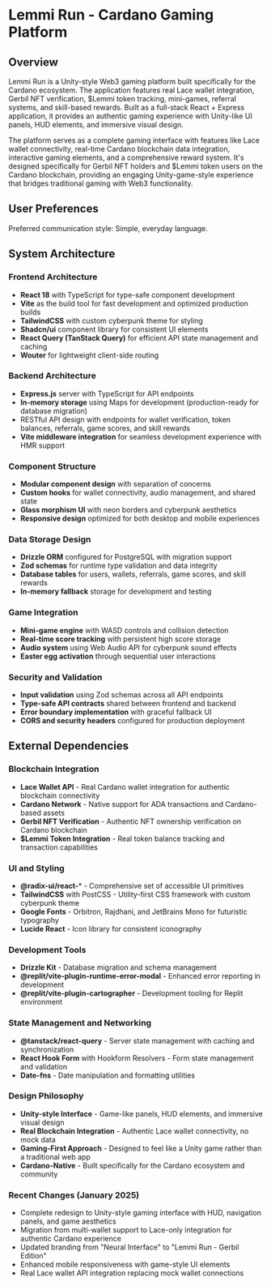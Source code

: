 # Lemmi Run - Cardano Gaming Platform

## Overview

Lemmi Run is a Unity-style Web3 gaming platform built specifically for the Cardano ecosystem. The application features real Lace wallet integration, Gerbil NFT verification, $Lemmi token tracking, mini-games, referral systems, and skill-based rewards. Built as a full-stack React + Express application, it provides an authentic gaming experience with Unity-like UI panels, HUD elements, and immersive visual design.

The platform serves as a complete gaming interface with features like Lace wallet connectivity, real-time Cardano blockchain data integration, interactive gaming elements, and a comprehensive reward system. It's designed specifically for Gerbil NFT holders and $Lemmi token users on the Cardano blockchain, providing an engaging Unity-game-style experience that bridges traditional gaming with Web3 functionality.

## User Preferences

Preferred communication style: Simple, everyday language.

## System Architecture

### Frontend Architecture
- **React 18** with TypeScript for type-safe component development
- **Vite** as the build tool for fast development and optimized production builds
- **TailwindCSS** with custom cyberpunk theme for styling
- **Shadcn/ui** component library for consistent UI elements
- **React Query (TanStack Query)** for efficient API state management and caching
- **Wouter** for lightweight client-side routing

### Backend Architecture
- **Express.js** server with TypeScript for API endpoints
- **In-memory storage** using Maps for development (production-ready for database migration)
- RESTful API design with endpoints for wallet verification, token balances, referrals, game scores, and skill rewards
- **Vite middleware integration** for seamless development experience with HMR support

### Component Structure
- **Modular component design** with separation of concerns
- **Custom hooks** for wallet connectivity, audio management, and shared state
- **Glass morphism UI** with neon borders and cyberpunk aesthetics
- **Responsive design** optimized for both desktop and mobile experiences

### Data Storage Design
- **Drizzle ORM** configured for PostgreSQL with migration support
- **Zod schemas** for runtime type validation and data integrity
- **Database tables** for users, wallets, referrals, game scores, and skill rewards
- **In-memory fallback** storage for development and testing

### Game Integration
- **Mini-game engine** with WASD controls and collision detection
- **Real-time score tracking** with persistent high score storage
- **Audio system** using Web Audio API for cyberpunk sound effects
- **Easter egg activation** through sequential user interactions

### Security and Validation
- **Input validation** using Zod schemas across all API endpoints
- **Type-safe API contracts** shared between frontend and backend
- **Error boundary implementation** with graceful fallback UI
- **CORS and security headers** configured for production deployment

## External Dependencies

### Blockchain Integration
- **Lace Wallet API** - Real Cardano wallet integration for authentic blockchain connectivity
- **Cardano Network** - Native support for ADA transactions and Cardano-based assets
- **Gerbil NFT Verification** - Authentic NFT ownership verification on Cardano blockchain
- **$Lemmi Token Integration** - Real token balance tracking and transaction capabilities

### UI and Styling
- **@radix-ui/react-*** - Comprehensive set of accessible UI primitives
- **TailwindCSS** with PostCSS - Utility-first CSS framework with custom cyberpunk theme
- **Google Fonts** - Orbitron, Rajdhani, and JetBrains Mono for futuristic typography
- **Lucide React** - Icon library for consistent iconography

### Development Tools
- **Drizzle Kit** - Database migration and schema management
- **@replit/vite-plugin-runtime-error-modal** - Enhanced error reporting in development
- **@replit/vite-plugin-cartographer** - Development tooling for Replit environment

### State Management and Networking
- **@tanstack/react-query** - Server state management with caching and synchronization
- **React Hook Form** with Hookform Resolvers - Form state management and validation
- **Date-fns** - Date manipulation and formatting utilities

### Design Philosophy
- **Unity-style Interface** - Game-like panels, HUD elements, and immersive visual design
- **Real Blockchain Integration** - Authentic Lace wallet connectivity, no mock data
- **Gaming-First Approach** - Designed to feel like a Unity game rather than a traditional web app
- **Cardano-Native** - Built specifically for the Cardano ecosystem and community

### Recent Changes (January 2025)
- Complete redesign to Unity-style gaming interface with HUD, navigation panels, and game aesthetics
- Migration from multi-wallet support to Lace-only integration for authentic Cardano experience
- Updated branding from "Neural Interface" to "Lemmi Run - Gerbil Edition"
- Enhanced mobile responsiveness with game-style UI elements
- Real Lace wallet API integration replacing mock wallet connections